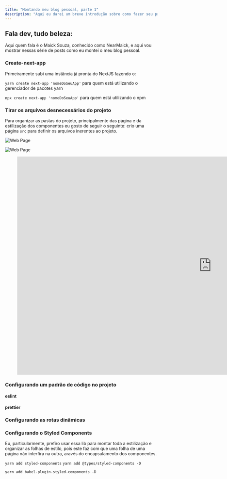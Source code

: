 ```yaml
---
title: "Montando meu blog pessoal, parte 1"
description: "Aqui eu darei um breve introdução sobre como fazer seu próprio blog."
---
```


## Fala dev, tudo beleza:

Aqui quem fala é o Maick Souza, conhecido como NearMaick, e aqui vou mostrar nessas série de posts como eu montei o meu blog pessoal.

### Create-next-app

Primeiramente subi uma instância já pronta do NextJS fazendo o:

`yarn create next-app 'nomeDoSeuApp'` para quem está utilizando o gerenciador de pacotes yarn

`npx create next-app 'nomeDoSeuApp'` para quem está utilizando o npm

### Tirar os arquivos desnecessários do projeto

Para organizar as pastas do projeto, principalmente das página e da estilização dos componentes eu gosto de seguir o seguinte: crio uma página `src` para definir os arquivos inerentes ao projeto.

![Web Page](https://cdn.discordapp.com/attachments/475058104992792587/785952173035880478/Peek_08-12-2020_16-32.gif)

![Web Page](http://localhost:3000/api/serve)

<figure>
  <iframe width="1280" height="720" src="https://www.youtube.com/embed/_IedSanGvdg?loop=1" frameborder="0" allow="accelerometer; autoplay; clipboard-write; encrypted-media; gyroscope; picture-in-picture" allowfullscreen></iframe>
</figure>

### Configurando um padrão de código no projeto

#### eslint
#### prettier

### Configurando as rotas dinâmicas

### Configurando o Styled Components

Eu, particularmente, prefiro usar essa lib para montar toda a estilização e organizar as folhas de estilo, pois este faz com que uma folha de uma página não interfira na outra, aravés do encapsulamento dos componentes.

`yarn add styled-components`
`yarn add @types/styled-components -D`

`yarn add babel-plugin-styled-components -D`
